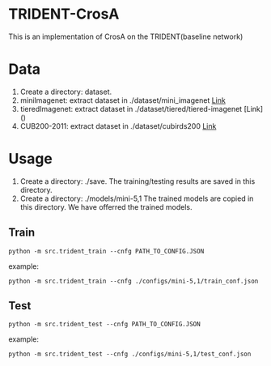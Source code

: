 # TRIDENT-CrosA
This is an implementation of CrosA on the TRIDENT(baseline network)

# Data
1. Create a directory: dataset. 
2. miniImagenet: extract dataset in ./dataset/mini_imagenet  [Link](https://drive.google.com/file/d/16V_ZlkW4SsnNDtnGmaBRq2OoPmUOc5mY/view?pli=1)
3. tieredImagenet: extract dataset in ./dataset/tiered/tiered-imagenet  [Link] ()
4. CUB200-2011: extract dataset in ./dataset/cubirds200  [Link](https://drive.google.com/file/d/1hbzc_P1FuxMkcabkgn9ZKinBwW683j45/view)

# Usage
1. Create a directory: ./save. The training/testing results are saved in this directory.
2. Create a directory: ./models/mini-5,1  The trained models are copied in this directory. We have offerred the trained models.
## Train
```
python -m src.trident_train --cnfg PATH_TO_CONFIG.JSON
```
example:
```
python -m src.trident_train --cnfg ./configs/mini-5,1/train_conf.json
```

## Test

```
python -m src.trident_test --cnfg PATH_TO_CONFIG.JSON
```
example:
```
python -m src.trident_test --cnfg ./configs/mini-5,1/test_conf.json
```
